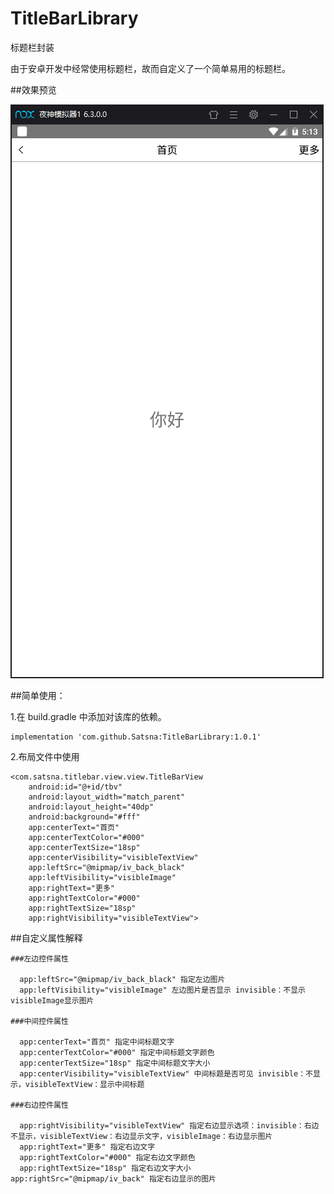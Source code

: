 # TitleBarLibrary
标题栏封装

由于安卓开发中经常使用标题栏，故而自定义了一个简单易用的标题栏。

##效果预览

![enter description here][1]

##简单使用：

1.在 build.gradle 中添加对该库的依赖。

	implementation 'com.github.Satsna:TitleBarLibrary:1.0.1'
    
2.布局文件中使用
	
    <com.satsna.titlebar.view.view.TitleBarView
        android:id="@+id/tbv"
        android:layout_width="match_parent"
        android:layout_height="40dp"
        android:background="#fff"
        app:centerText="首页"
        app:centerTextColor="#000"
        app:centerTextSize="18sp"
        app:centerVisibility="visibleTextView"
        app:leftSrc="@mipmap/iv_back_black"
        app:leftVisibility="visibleImage"
        app:rightText="更多"
        app:rightTextColor="#000"
        app:rightTextSize="18sp"
        app:rightVisibility="visibleTextView">
        
 ##自定义属性解释
 
 	###左边控件属性
    
 	  app:leftSrc="@mipmap/iv_back_black" 指定左边图片
      app:leftVisibility="visibleImage" 左边图片是否显示 invisible：不显示 visibleImage显示图片
      
	###中间控件属性
    
      app:centerText="首页" 指定中间标题文字
      app:centerTextColor="#000" 指定中间标题文字颜色
      app:centerTextSize="18sp" 指定中间标题文字大小
      app:centerVisibility="visibleTextView" 中间标题是否可见 invisible：不显示，visibleTextView：显示中间标题
      
	###右边控件属性
    
      app:rightVisibility="visibleTextView" 指定右边显示选项：invisible：右边不显示，visibleTextView：右边显示文字，visibleImage：右边显示图片
      app:rightText="更多" 指定右边文字
      app:rightTextColor="#000" 指定右边文字颜色
      app:rightTextSize="18sp" 指定右边文字大小
	app:rightSrc="@mipmap/iv_back" 指定右边显示的图片

 
 


  [1]: https://github.com/Satsna/TitleBarLibrary/blob/master/preview/preview_1.png